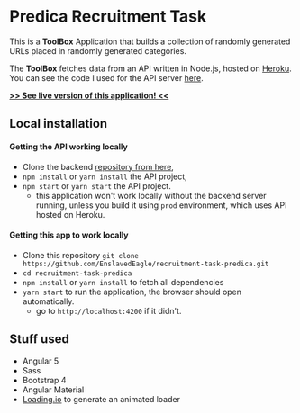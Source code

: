 # Predica Recruitment Task

This is a **ToolBox** Application that builds a collection of randomly generated URLs placed in randomly generated categories.

The **ToolBox** fetches data from an API written in Node.js, hosted on [Heroku](https://heroku.com/). You can see the code I used for the API server [here](https://github.com/EnslavedEagle/recruitment-task-predica-backend).

**[>> See live version of this application! <<](http://tth.patrykb.pl/predica)**

## Local installation

#### Getting the API working locally

* Clone the backend [repository from here](https://github.com/EnslavedEagle/recruitment-task-predica-backend),
* `npm install` or `yarn install` the API project,
* `npm start` or `yarn start` the API project.  
  * this application won't work locally without the backend server running, unless you build it using `prod` environment, which uses API hosted on Heroku.

#### Getting this app to work locally
* Clone this repository `git clone https://github.com/EnslavedEagle/recruitment-task-predica.git`
* `cd recruitment-task-predica`
* `npm install` or `yarn install` to fetch all dependencies
* `yarn start` to run the application, the browser should open automatically.
  * go to `http://localhost:4200` if it didn't.

## Stuff used

* Angular 5
* Sass
* Bootstrap 4
* Angular Material
* [Loading.io](https://loading.io/) to generate an animated loader